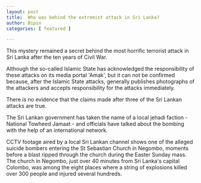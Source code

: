 ```yaml
---
layout: post
title:  Who was behind the extremist attack in Sri Lanka? 
author: Bipin
categories: [ featured ]

---
```

This  mystery remained a secret behind the most horrific terrorist attack in Sri Lanka after the ten years of Civil War.

Although the so-called Islamic State has acknowledged the responsibility of these attacks on its media portal 'Amak', but it can not be confirmed because, after the Islamic State attacks, generally publishes photographs of the attackers and accepts responsibility for the attacks immediately.

There is no evidence that the claims made after three of the Sri Lankan attacks are true.

The Sri Lankan government has taken the name of a local jehadi faction - National Towheed Jamaat - and officials have talked about the bombing with the help of an international network.

CCTV footage aired by a local Sri Lankan channel shows one of the alleged suicide bombers entering the St Sebastian Church in Negombo, moments before a blast ripped through the church during the Easter Sunday mass.
The church in Negombo, just over 40 minutes from Sri Lanka's capital Colombo, was among the eight places where a string of explosions killed over 300 people and injured several hundreds.